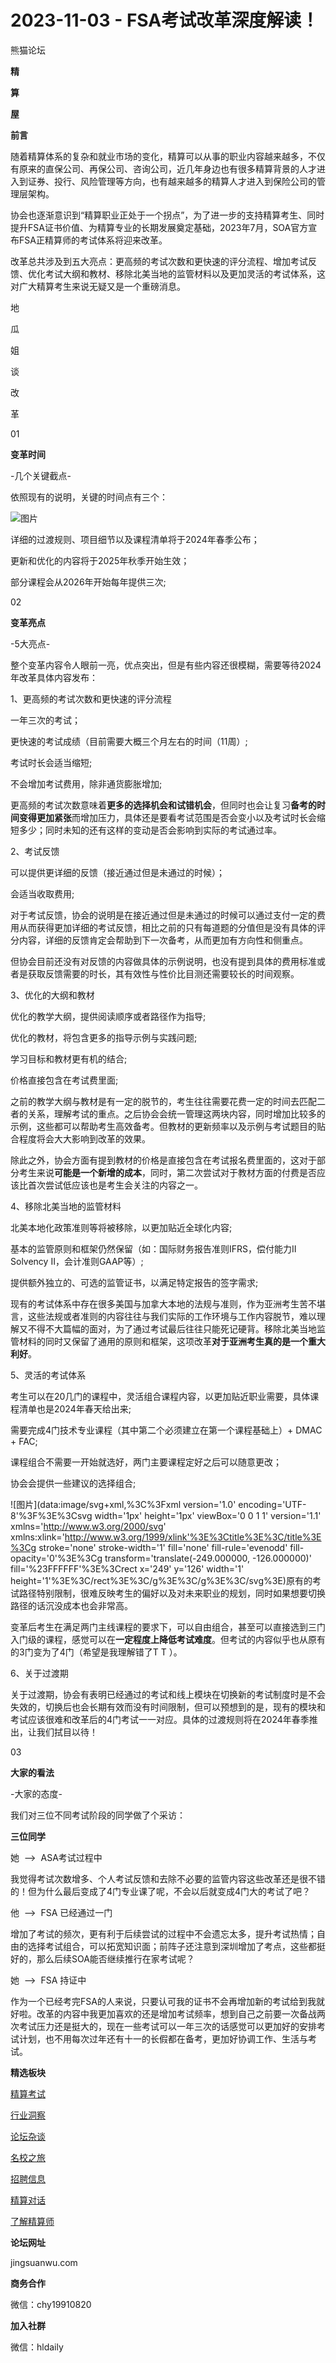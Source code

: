 # 2023-11-03 - FSA考试改革深度解读！

熊猫论坛

**精**

**算**

**屋**

**前言**

随着精算体系的复杂和就业市场的变化，精算可以从事的职业内容越来越多，不仅有原来的直保公司、再保公司、咨询公司，近几年身边也有很多精算背景的人才进入到证券、投行、风险管理等方向，也有越来越多的精算人才进入到保险公司的管理层架构。

协会也逐渐意识到“精算职业正处于一个拐点”，为了进一步的支持精算考生、同时提升FSA证书价值、为精算专业的长期发展奠定基础，2023年7月，SOA官方宣布FSA正精算师的考试体系将迎来改革。

改革总共涉及到五大亮点：更高频的考试次数和更快速的评分流程、增加考试反馈、优化考试大纲和教材、移除北美当地的监管材料以及更加灵活的考试体系，这对广大精算考生来说无疑又是一个重磅消息。

地

瓜

姐

谈

改

革

01

**变革时间**

-几个关键截点-

依照现有的说明，关键的时间点有三个：

![图片](https://mmbiz.qpic.cn/sz_mmbiz_png/Do5Guhv166z9qrvbYAKFTYj35M7EYQ46D2dfiaYof8yV4IibVvtJYReicYh1JdmejlcS9iaogSXmlAIWaaccBPyfxg/640?wx_fmt=png&tp=webp&wxfrom=5&wx_lazy=1)

详细的过渡规则、项目细节以及课程清单将于2024年春季公布；

更新和优化的内容将于2025年秋季开始生效；

部分课程会从2026年开始每年提供三次;

02

**变革亮点**

-5大亮点-

整个变革内容令人眼前一亮，优点突出，但是有些内容还很模糊，需要等待2024年改革具体内容发布：

1、更高频的考试次数和更快速的评分流程

一年三次的考试；

更快速的考试成绩（目前需要大概三个月左右的时间（11周）;

考试时长会适当缩短;

不会增加考试费用，除非通货膨胀增加;

更高频的考试次数意味着**更多的选择机会和试错机会**，但同时也会让复习**备考的时间变得更加紧张**而增加压力，具体还是要看考试范围是否会变小以及考试时长会缩短多少；同时未知的还有这样的变动是否会影响到实际的考试通过率。

2、考试反馈

可以提供更详细的反馈（接近通过但是未通过的时候）；

会适当收取费用;

对于考试反馈，协会的说明是在接近通过但是未通过的时候可以通过支付一定的费用从而获得更加详细的考试反馈，相比之前的只有每道题的分值但是没有具体的评分内容，详细的反馈肯定会帮助到下一次备考，从而更加有方向性和侧重点。

但协会目前还没有对反馈的内容做具体的示例说明，也没有提到具体的费用标准或者是获取反馈需要的时长，其有效性与性价比目测还需要较长的时间观察。

3、优化的大纲和教材


优化的教学大纲，提供阅读顺序或者路径作为指导;

优化的教材，将包含更多的指导示例与实践问题;

学习目标和教材更有机的结合;

价格直接包含在考试费里面;

之前的教学大纲与教材是有一定的脱节的，考生往往需要花费一定的时间去匹配二者的关系，理解考试的重点。之后协会会统一管理这两块内容，同时增加比较多的示例，这些都可以帮助考生高效备考。但教材的更新频率以及示例与考试题目的贴合程度将会大大影响到改革的效果。

除此之外，协会方面有提到教材的价格是直接包含在考试报名费里面的，这对于部分考生来说**可能是一个新增的成本**，同时，第二次尝试对于教材方面的付费是否应该比首次尝试低应该也是考生会关注的内容之一。

4、移除北美当地的监管材料

北美本地化政策准则等将被移除，以更加贴近全球化内容;

基本的监管原则和框架仍然保留（如：国际财务报告准则IFRS，偿付能力II Solvency II，会计准则GAAP等）;

提供额外独立的、可选的监管证书，以满足特定报告的签字需求;

现有的考试体系中存在很多美国与加拿大本地的法规与准则，作为亚洲考生苦不堪言，这些法规或者准则的内容往往与我们实际的工作环境与工作内容脱节，难以理解又不得不大篇幅的面对，为了通过考试最后往往只能死记硬背。移除北美当地监管材料的同时又保留了通用的原则和框架，这项改革**对于亚洲考生真的是一个重大利好**。

5、灵活的考试体系

考生可以在20几门的课程中，灵活组合课程内容，以更加贴近职业需要，具体课程清单也是2024年春天给出来;

需要完成4门技术专业课程（其中第二个必须建立在第一个课程基础上）+ DMAC + FAC;

课程组合不需要一开始就选好，两门主要课程定好之后可以随意更改；

协会会提供一些建议的选择组合;

![图片](data:image/svg+xml,%3C%3Fxml version='1.0' encoding='UTF-8'%3F%3E%3Csvg width='1px' height='1px' viewBox='0 0 1 1' version='1.1' xmlns='http://www.w3.org/2000/svg' xmlns:xlink='http://www.w3.org/1999/xlink'%3E%3Ctitle%3E%3C/title%3E%3Cg stroke='none' stroke-width='1' fill='none' fill-rule='evenodd' fill-opacity='0'%3E%3Cg transform='translate(-249.000000, -126.000000)' fill='%23FFFFFF'%3E%3Crect x='249' y='126' width='1' height='1'%3E%3C/rect%3E%3C/g%3E%3C/g%3E%3C/svg%3E)原有的考试路径特别限制，很难反映考生的偏好以及对未来职业的规划，同时如果想要切换路径的话沉没成本也会非常高。

变革后考生在满足两门主线课程的要求下，可以自由组合，甚至可以直接选到三门入门级的课程，感觉可以在**一定程度上降低考试难度**。但考试的内容似乎也从原有的3门变为了4门（希望是我理解错了T T ）。

6、关于过渡期

关于过渡期，协会有表明已经通过的考试和线上模块在切换新的考试制度时是不会失效的，切换后也会长期有效而没有时间限制，但可以预想到的是，现有的模块和考试应该很难和改革后的4门考试一一对应。具体的过渡规则将在2024年春季推出，让我们拭目以待！

03

**大家的看法**

-大家的态度-

我们对三位不同考试阶段的同学做了个采访：


**三位同学**

她  -->  ASA考试过程中

我觉得考试次数增多、个人考试反馈和去除不必要的监管内容这些改革还是很不错的！但为什么最后变成了4门专业课了呢，不会以后就变成4门大的考试了吧？

他  -->  FSA 已经通过一门

增加了考试的频次，更有利于后续尝试的过程中不会遗忘太多，提升考试热情；自由的选择考试组合，可以拓宽知识面；前阵子还注意到深圳增加了考点，这些都挺好的，那么后续SOA能否继续推行在家考试呢？

她  -->  FSA 持证中

作为一个已经考完FSA的人来说，只要认可我的证书不会再增加新的考试给到我就好啦。改革的内容中我更加喜欢的还是增加考试频率，想到自己之前要一次备战两次考试压力还是挺大的，现在一些考试可以一年三次的话感觉可以更加好的安排考试计划，也不用每次过年还有十一的长假都在备考，更加好协调工作、生活与考试。

**精选板块**

[精算考试](https://mp.weixin.qq.com/mp/appmsgalbum?__biz=Mzg5NzkwMTMzMA==&action=getalbum&album_id=2804960172988448769#wechat_redirect)

[行业洞察](https://mp.weixin.qq.com/mp/appmsgalbum?__biz=Mzg5NzkwMTMzMA==&action=getalbum&album_id=2804965799378829313#wechat_redirect)

[论坛杂谈](https://mp.weixin.qq.com/mp/appmsgalbum?__biz=Mzg5NzkwMTMzMA==&action=getalbum&album_id=2804979947286315009#wechat_redirect)

[名校之旅](https://mp.weixin.qq.com/mp/appmsgalbum?__biz=Mzg5NzkwMTMzMA==&action=getalbum&album_id=2804975288236654595#wechat_redirect)

[招聘信息](https://mp.weixin.qq.com/mp/appmsgalbum?__biz=Mzg5NzkwMTMzMA==&action=getalbum&album_id=2809916434738069507#wechat_redirect)

[精算对话](https://mp.weixin.qq.com/mp/appmsgalbum?__biz=Mzg5NzkwMTMzMA==&action=getalbum&album_id=3028246288796221446#wechat_redirect)

[了解精算师](https://mp.weixin.qq.com/mp/appmsgalbum?__biz=Mzg5NzkwMTMzMA==&action=getalbum&album_id=2804971247444180995#wechat_redirect)

**论坛网址**

jingsuanwu.com

**商务合作**

微信：chy19910820

**加入社群**

微信：hldaily
